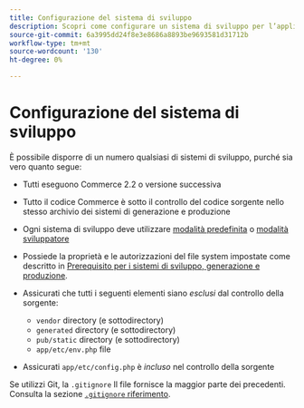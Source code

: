 ```yaml
---
title: Configurazione del sistema di sviluppo
description: Scopri come configurare un sistema di sviluppo per l’applicazione Commerce.
source-git-commit: 6a3995dd24f8e3e8686a8893be9693581d31712b
workflow-type: tm+mt
source-wordcount: '130'
ht-degree: 0%

---
```



# Configurazione del sistema di sviluppo

È possibile disporre di un numero qualsiasi di sistemi di sviluppo, purché sia vero quanto segue:

- Tutti eseguono Commerce 2.2 o versione successiva
- Tutto il codice Commerce è sotto il controllo del codice sorgente nello stesso archivio dei sistemi di generazione e produzione
- Ogni sistema di sviluppo deve utilizzare [modalità predefinita](../bootstrap/application-modes.md#default-mode) o [modalità sviluppatore](../bootstrap/application-modes.md#developer-mode)
- Possiede la proprietà e le autorizzazioni del file system impostate come descritto in [Prerequisito per i sistemi di sviluppo, generazione e produzione](../deployment/technical-details.md).
- Assicurati che tutti i seguenti elementi siano _esclusi_ dal controllo della sorgente:

   - `vendor` directory (e sottodirectory)
   - `generated` directory (e sottodirectory)
   - `pub/static` directory (e sottodirectory)
   - `app/etc/env.php` file

- Assicurati `app/etc/config.php` è _incluso_ nel controllo della sorgente

Se utilizzi Git, la `.gitignore` Il file fornisce la maggior parte dei precedenti. Consulta la sezione [`.gitignore` riferimento](../reference/config-reference-gitignore.md).
